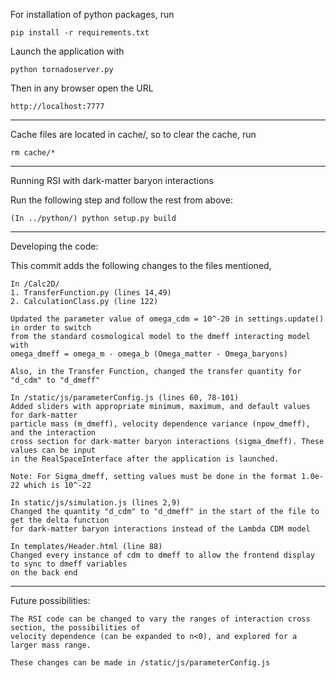 For installation of python packages, run

    pip install -r requirements.txt

Launch the application with

    python tornadoserver.py

Then in any browser open the URL

    http://localhost:7777

------------------------------------------------------------

Cache files are located in cache/, so to clear the cache, run

    rm cache/*

------------------------------------------------------------

Running RSI with dark-matter baryon interactions

Run the following step and follow the rest from above:

    (In ../python/) python setup.py build

------------------------------------------------------------
Developing the code:

This commit adds the following changes to the files mentioned,

    In /Calc2D/
    1. TransferFunction.py (lines 14,49)
    2. CalculationClass.py (line 122)

    Updated the parameter value of omega_cdm = 10^-20 in settings.update() in order to switch
    from the standard cosmological model to the dmeff interacting model with
    omega_dmeff = omega_m - omega_b (Omega_matter - Omega_baryons)

    Also, in the Transfer Function, changed the transfer quantity for "d_cdm" to "d_dmeff"

    In /static/js/parameterConfig.js (lines 60, 78-101)
    Added sliders with appropriate minimum, maximum, and default values for dark-matter
    particle mass (m_dmeff), velocity dependence variance (npow_dmeff), and the interaction
    cross section for dark-matter baryon interactions (sigma_dmeff). These values can be input
    in the RealSpaceInterface after the application is launched.

    Note: For Sigma_dmeff, setting values must be done in the format 1.0e-22 which is 10^-22

    In static/js/simulation.js (lines 2,9)
    Changed the quantity "d_cdm" to "d_dmeff" in the start of the file to get the delta function
    for dark-matter baryon interactions instead of the Lambda CDM model

    In templates/Header.html (line 88)
    Changed every instance of cdm to dmeff to allow the frontend display to sync to dmeff variables
    on the back end

------------------------------------------------------------
Future possibilities:

    The RSI code can be changed to vary the ranges of interaction cross section, the possibilities of
    velocity dependence (can be expanded to n<0), and explored for a larger mass range.

    These changes can be made in /static/js/parameterConfig.js
